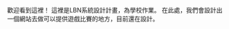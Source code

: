 歡迎看到這裡！
這裡是LBN系統設計計畫，為學校作業。
在此處，我們會設計出一個網站去做可以提供遊戲比賽的地方，目前還在設計。

<!---
rainteammate/rainteammate is a ✨ special ✨ repository because its `README.md` (this file) appears on your GitHub profile.
You can click the Preview link to take a look at your changes.
--->
